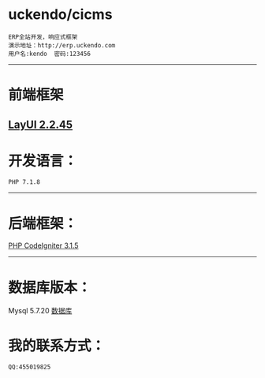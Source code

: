 # uckendo/cicms
    ERP全站开发，响应式框架
    演示地址：http://erp.uckendo.com
    用户名:kendo  密码:123456
***
# 前端框架
[LayUI 2.2.45](http://www.layui.com/demo/laytpl.html)
---
# 开发语言：
    PHP 7.1.8
---
# 后端框架：
[PHP CodeIgniter 3.1.5](http://codeigniter.org.cn/user_guide/index.html)
___
# 数据库版本：
Mysql 5.7.20 [数据库](https://github.com/blueseashore/cicms/blob/master/erp.sql)
# 我的联系方式：
    QQ:455019825